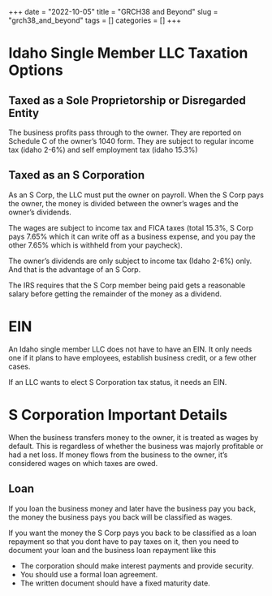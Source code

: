 +++ 
date = "2022-10-05"
title = "GRCH38 and Beyond"
slug = "grch38_and_beyond"
tags = []
categories = []
+++

# Idaho Single Member LLC Taxation Options

## Taxed as a Sole Proprietorship or Disregarded Entity

The business profits pass through to the owner. They are reported on Schedule C of the owner’s 1040 form. They are subject to regular income tax (idaho 2-6%) and self employment tax (idaho 15.3%)

## Taxed as an S Corporation

As an S Corp, the LLC must put the owner on payroll. When the S Corp pays the owner, the money is divided between the owner’s wages and the owner’s dividends.

The wages are subject to income tax and FICA taxes (total 15.3%, S Corp pays 7.65% which it can write off as a business expense, and you pay the other 7.65% which is withheld from your paycheck).

The owner’s dividends are only subject to income tax (Idaho 2-6%) only. And that is the advantage of an S Corp.

The IRS requires that the S Corp member being paid gets a reasonable salary before getting the remainder of the money as a dividend.

# EIN

An Idaho single member LLC does not have to have an EIN. It only needs one if it plans to have employees, establish business credit, or a few other cases.

If an LLC wants to elect S Corporation tax status, it needs an EIN.

# S Corporation Important Details

When the business transfers money to the owner, it is treated as wages by default. This is regardless of whether the business was majorly profitable or had a net loss. If money flows from the business to the owner, it’s considered wages on which taxes are owed.

## Loan

If you loan the business money and later have the business pay you back, the money the business pays you back will be classified as wages.

If you want the money the S Corp pays you back to be classified as a loan repayment so that you dont have to pay taxes on it, then you need to document your loan and the business loan repayment like this

- The corporation should make interest payments and provide security.
- You should use a formal loan agreement.
- The written document should have a fixed maturity date.
